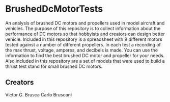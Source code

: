 # BrushedDcMotorTests
An analysis of brushed DC motors and propellers used in model aircraft and vehicles.
The purpose of this repository is to collect information about the performance of DC motors so that hobbyists and creators can design better vehicle.
Included in this repository is a spreadsheet with 9 different motors tested against a number of different propellers.
In each test a recording of the max thrust, voltage, amperes, and decibels is made.
You can use the information to find the best brushed DC motor and propeller for your needs.
Also included in this repository are a set of models that were used to build a thrust test stand for small brushed DC motors.

## Creators
Victor G. Brusca
Carlo Bruscani
